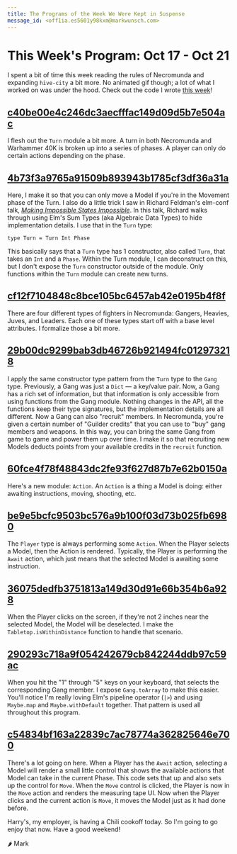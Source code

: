```yaml
---
title: The Programs of the Week We Were Kept in Suspense
message_id: <off1ia.es5601y98kxm@markwunsch.com>
---
```


This Week's Program: Oct 17 - Oct 21
====================================

I spent a bit of time this week reading the rules of Necromunda and
expanding `hive-city` a bit more. No animated gif though; a lot of
what I worked on was under the hood. Check out the code I wrote
[this week][thisweek]!

## [c40be00e4c246dc3aecfffac149d09d5b7e504ac][turn]

I flesh out the `Turn` module a bit more. A turn in both Necromunda
and Warhammer 40K is broken up into a series of phases. A player can
only do certain actions depending on the phase.

## [4b73f3a9765a91509b893943b1785cf3df36a31a][movementphase]

Here, I make it so that you can only move a Model if you're in the
Movement phase of the Turn. I also do a little trick I saw in Richard
Feldman's elm-conf talk,
[_Making Impossible States Impossible_](https://www.youtube.com/watch?v=IcgmSRJHu_8). In
this talk, Richard walks through using Elm's Sum Types (aka Algebraic
Data Types) to hide implementation details. I use that in the `Turn`
type:

    type Turn = Turn Int Phase

This basically says that a `Turn` type has 1 constructor, also called
`Turn`, that takes an `Int` and a `Phase`. Within the Turn module, I
can deconstruct on this, but I don't expose the `Turn` constructor
outside of the module. Only functions within the `Turn` module can
create new turns.

## [cf12f7104848c8bce105bc6457ab42e0195b4f8f][profiletypes]

There are four different types of fighters in Necromunda: Gangers,
Heavies, Juves, and Leaders. Each one of these types start off with a
base level attributes. I formalize those a bit more.

## [29b00dc9299bab3db46726b921494fc012973218][gangrecruit]

I apply the same constructor type pattern from the `Turn` type to the
`Gang` type. Previously, a Gang was just a `Dict` — a key/value
pair. Now, a Gang has a rich set of information, but that information
is only accessible from using functions from the Gang
module. Nothing changes in the API, all the functions keep their type
signatures, but the implementation details are all different. Now a
Gang can also "recruit" members. In Necromunda, you're given a certain
number of "Guilder credits" that you can use to "buy" gang members and
weapons. In this way, you can bring the same Gang from game to game
and power them up over time. I make it so that recruiting new Models
deducts points from your available credits in the `recruit` function.

## [60fce4f78f48843dc2fe93f627d87b7e62b0150a][action]

Here's a new module: `Action`. An `Action` is a thing a Model is
doing: either awaiting instructions, moving, shooting, etc.

## [be9e5bcfc9503bc576a9b100f03d73b025fb6980][await]

The `Player` type is always performing some `Action`. When the Player
selects a Model, then the Action is rendered. Typically, the Player is
performing the `Await` action, which just means that the selected
Model is awaiting some instruction.

## [36075dedfb3751813a149d30d91e66b354b6a928][click-to-deselect]

When the Player clicks on the screen, if they're not 2 inches near the
selected Model, the Model will be deselected. I make the
`Tabletop.isWithinDistance` function to handle that scenario.

## [290293c718a9f054242679cb842244ddb97c59ac][lookup-by-key]

When you hit the "1" through "5" keys on your keyboard, that selects
the corresponding Gang member. I expose `Gang.toArray` to make this
easier. You'll notice I'm really loving Elm's pipeline operator (`|>`)
and using `Maybe.map` and `Maybe.withDefault` together. That pattern
is used all throughout this program.

## [c54834bf163a22839c7ac78774a362825646e700][viewcontrol]

There's a lot going on here. When a Player has the `Await` action,
selecting a Model will render a small little control that shows the
available actions that Model can take in the current Phase. This code
sets that up and also sets up the control for `Move`. When the `Move`
control is clicked, the Player is now in the `Move` action and renders
the measuring tape UI. Now when the Player clicks and the current
action is `Move`, it moves the Model just as it had done before.

Harry's, my employer, is having a Chili cookoff today. So I'm going to
go enjoy that now. Have a good weekend!

🌶 Mark


[thisweek]: https://github.com/mwunsch/hive-city/commits?author=mwunsch&since=2016-10-17T04:00:00Z&to=2016-10-21T04:00:00Z

[turn]: https://github.com/mwunsch/hive-city/commit/c40be00e4c246dc3aecfffac149d09d5b7e504ac

[movementphase]: https://github.com/mwunsch/hive-city/commit/4b73f3a9765a91509b893943b1785cf3df36a31a

[profiletypes]: https://github.com/mwunsch/hive-city/commit/cf12f7104848c8bce105bc6457ab42e0195b4f8f

[gangrecruit]: https://github.com/mwunsch/hive-city/commit/29b00dc9299bab3db46726b921494fc012973218

[action]: https://github.com/mwunsch/hive-city/commit/60fce4f78f48843dc2fe93f627d87b7e62b0150a

[await]: https://github.com/mwunsch/hive-city/commit/be9e5bcfc9503bc576a9b100f03d73b025fb6980

[click-to-deselect]: https://github.com/mwunsch/hive-city/commit/36075dedfb3751813a149d30d91e66b354b6a928

[lookup-by-key]: https://github.com/mwunsch/hive-city/commit/290293c718a9f054242679cb842244ddb97c59ac

[viewcontrol]: https://github.com/mwunsch/hive-city/commit/c54834bf163a22839c7ac78774a362825646e700
